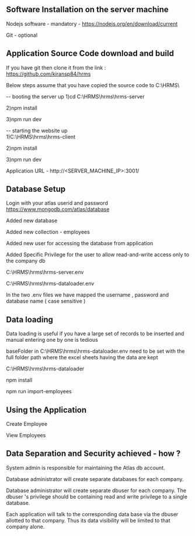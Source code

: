 Software Installation on the server machine 
--------------------------------------------
Nodejs software - mandatory - https://nodejs.org/en/download/current 

Git             - optional 

Application Source Code download and build 
-------------------------------------------
If you have git then clone it from the link : https://github.com/kiransp84/hrms

Below steps assume that you have copied the source code to C:\HRMS\

-- booting the server up 
1)cd C:\HRMS\hrms\hrms-server

2)npm install

3)npm run dev

-- starting the website up  
1)C:\HRMS\hrms\hrms-client

2)npm install 

3)npm run dev
 
Application URL - http://<SERVER_MACHINE_IP>:3001/


Database Setup 
--------------------------------
Login with your atlas userid and password https://www.mongodb.com/atlas/database

Added new database 

Added new collection - employees

Added new user for accessing the database from application 

Added Specific Privilege for the user to allow read-and-write access only to the company db 

C:\HRMS\hrms\hrms-server\.env

C:\HRMS\hrms\hrms-dataloader\.env

In the two .env files we have mapped the username , password and database name ( case sensitive )



Data loading 
------------------------------------
Data loading is useful if you have a large set of records to be inserted and manual entering one by one is tedious 

baseFolder in C:\HRMS\hrms\hrms-dataloader\.env need to be set with the full folder path where the excel sheets having the data are kept 

C:\HRMS\hrms\hrms-dataloader

npm install 

npm run import-employees 

Using the Application 
----------------------
Create Employee 

View Employees 


Data Separation and Security achieved - how ?
----------------------------------------------
System admin is responsible for maintaining the Atlas db account.

Database administrator will create separate databases for each company.  

Database administrator will create separate dbuser for each company. The dbuser 's privilege should be containing read and write privilege to a single database.

Each application will talk to the corresponding data base via the dbuser allotted to that company. Thus its data visibility will be limited to that company alone. 

